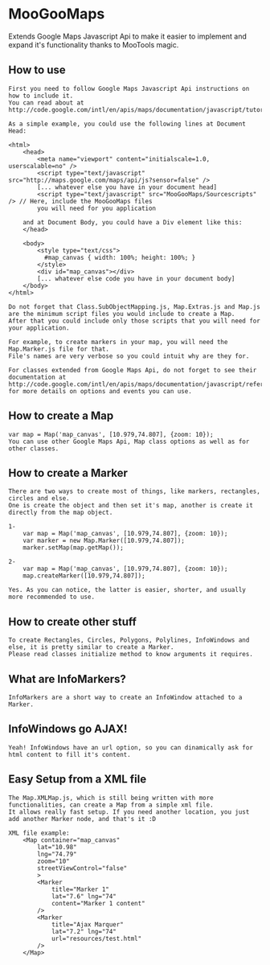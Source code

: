 MooGooMaps
================

Extends Google Maps Javascript Api to make it easier to implement and expand it's functionality thanks to MooTools magic.

How to use
----------
	
	First you need to follow Google Maps Javascript Api instructions on how to include it.
	You can read about at http://code.google.com/intl/en/apis/maps/documentation/javascript/tutorial.html.
	
	As a simple example, you could use the following lines at Document Head:
	
	<html>
		<head>
			<meta name="viewport" content="initialscale=1.0, userscalable=no" />
			<script type="text/javascript" src="http://maps.google.com/maps/api/js?sensor=false" />
			[... whatever else you have in your document head]
			<script type="text/javascript" src="MooGooMaps/Sourcescripts" /> // Here, include the MooGooMaps files
			you will need for you application
		
		and at Document Body, you could have a Div element like this:
		</head>
		
		<body>
			<style type="text/css">
			  #map_canvas { width: 100%; height: 100%; }
			</style>
			<div id="map_canvas"></div>
			[... whatever else code you have in your document body]
		</body>
	</html>
	
	Do not forget that Class.SubObjectMapping.js, Map.Extras.js and Map.js
	are the minimum script files you would include to create a Map.
	After that you could include only those scripts that you will need for your application.
	
	For example, to create markers in your map, you will need the Map.Marker.js file for that.
	File's names are very verbose so you could intuit why are they for.
	
	For classes extended from Google Maps Api, do not forget to see their documentation at http://code.google.com/intl/en/apis/maps/documentation/javascript/reference.html
	for more details on options and events you can use.
	
How to create a Map
-------------------
	
	var map = Map('map_canvas', [10.979,74.807], {zoom: 10});
	You can use other Google Maps Api, Map class options as well as for other classes.
	
How to create a Marker
----------------------
	
	There are two ways to create most of things, like markers, rectangles, circles and else.
	One is create the object and then set it's map, another is create it directly from the map object.
	
	1-
		var map = Map('map_canvas', [10.979,74.807], {zoom: 10});
		var marker = new Map.Marker([10.979,74.807]);
		marker.setMap(map.getMap());
	
	2-
		var map = Map('map_canvas', [10.979,74.807], {zoom: 10});
		map.createMarker([10.979,74.807]);
	
	Yes. As you can notice, the latter is easier, shorter, and usually more recommended to use.

How to create other stuff
-------------------------
	
	To create Rectangles, Circles, Polygons, Polylines, InfoWindows and else, it is pretty similar to create a Marker.
	Please read classes initialize method to know arguments it requires.
	
What are InfoMarkers?
---------------------
	
	InfoMarkers are a short way to create an InfoWindow attached to a Marker.
	
InfoWindows go AJAX!
--------------------
	
	Yeah! InfoWindows have an url option, so you can dinamically ask for html content to fill it's content.

Easy Setup from a XML file
--------------------------
	
	The Map.XMLMap.js, which is still being written with more functionalities, can create a Map from a simple xml file.
	It allows really fast setup. If you need another location, you just add another Marker node, and that's it :D
	
	XML file example:
		<Map container="map_canvas"
			lat="10.98"
			lng="74.79"
			zoom="10"
			streetViewControl="false"
			>
			<Marker
				title="Marker 1"
				lat="7.6" lng="74"
				content="Marker 1 content"		
			/>
			<Marker
				title="Ajax Marquer"
				lat="7.2" lng="74"
				url="resources/test.html"
			/>
		</Map>